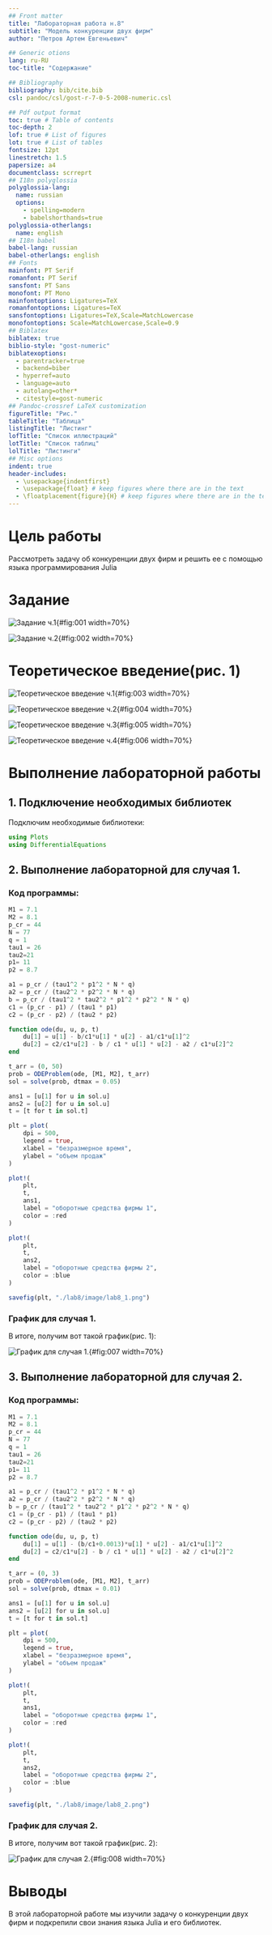 ```yaml
---
## Front matter
title: "Лабораторная работа н.8"
subtitle: "Модель конкуренции двух фирм"
author: "Петров Артем Евгеньевич"

## Generic otions
lang: ru-RU
toc-title: "Содержание"

## Bibliography
bibliography: bib/cite.bib
csl: pandoc/csl/gost-r-7-0-5-2008-numeric.csl

## Pdf output format
toc: true # Table of contents
toc-depth: 2
lof: true # List of figures
lot: true # List of tables
fontsize: 12pt
linestretch: 1.5
papersize: a4
documentclass: scrreprt
## I18n polyglossia
polyglossia-lang:
  name: russian
  options:
	- spelling=modern
	- babelshorthands=true
polyglossia-otherlangs:
  name: english
## I18n babel
babel-lang: russian
babel-otherlangs: english
## Fonts
mainfont: PT Serif
romanfont: PT Serif
sansfont: PT Sans
monofont: PT Mono
mainfontoptions: Ligatures=TeX
romanfontoptions: Ligatures=TeX
sansfontoptions: Ligatures=TeX,Scale=MatchLowercase
monofontoptions: Scale=MatchLowercase,Scale=0.9
## Biblatex
biblatex: true
biblio-style: "gost-numeric"
biblatexoptions:
  - parentracker=true
  - backend=biber
  - hyperref=auto
  - language=auto
  - autolang=other*
  - citestyle=gost-numeric
## Pandoc-crossref LaTeX customization
figureTitle: "Рис."
tableTitle: "Таблица"
listingTitle: "Листинг"
lofTitle: "Список иллюстраций"
lotTitle: "Список таблиц"
lolTitle: "Листинги"
## Misc options
indent: true
header-includes:
  - \usepackage{indentfirst}
  - \usepackage{float} # keep figures where there are in the text
  - \floatplacement{figure}{H} # keep figures where there are in the text
---
```


# Цель работы

Рассмотреть задачу об конкуренции двух фирм и решить ее с помощью языка программирования Julia

# Задание

![Задание ч.1](image/1.jpg){#fig:001 width=70%}

![Задание ч.2](image/2.jpg){#fig:002 width=70%}


# Теоретическое введение(рис. 1)

![Теоретическое введение ч.1](image/3.jpg){#fig:003 width=70%}

![Теоретическое введение ч.2](image/4.jpg){#fig:004 width=70%}

![Теоретическое введение ч.3](image/3.jpg){#fig:005 width=70%}

![Теоретическое введение ч.4](image/4.jpg){#fig:006 width=70%}

# Выполнение лабораторной работы

## 1. Подключение необходимых библиотек

Подключим необходимые библиотеки:

```Julia
using Plots
using DifferentialEquations
```

## 2. Выполнение лабораторной для случая 1.

### Код программы: 

```Julia
M1 = 7.1
M2 = 8.1
p_cr = 44
N = 77
q = 1
tau1 = 26
tau2=21
p1= 11
p2 = 8.7

a1 = p_cr / (tau1^2 * p1^2 * N * q)
a2 = p_cr / (tau2^2 * p2^2 * N * q)
b = p_cr / (tau1^2 * tau2^2 * p1^2 * p2^2 * N * q)
c1 = (p_cr - p1) / (tau1 * p1)
c2 = (p_cr - p2) / (tau2 * p2)

function ode(du, u, p, t)
    du[1] = u[1] - b/c1*u[1] * u[2] - a1/c1*u[1]^2
    du[2] = c2/c1*u[2] - b / c1 * u[1] * u[2] - a2 / c1*u[2]^2
end

t_arr = (0, 50)
prob = ODEProblem(ode, [M1, M2], t_arr)
sol = solve(prob, dtmax = 0.05)

ans1 = [u[1] for u in sol.u]
ans2 = [u[2] for u in sol.u]
t = [t for t in sol.t]

plt = plot(
    dpi = 500,
    legend = true,
    xlabel = "безразмерное время",
    ylabel = "объем продаж"
)

plot!(
    plt, 
    t,
    ans1,
    label = "оборотные средства фирмы 1",
    color = :red
)

plot!(
    plt,
    t,
    ans2,
    label = "оборотные средства фирмы 2",
    color = :blue
)

savefig(plt, "./lab8/image/lab8_1.png")

```

### График для случая 1.

В итоге, получим вот такой график(рис. 1): 

![График для случая 1.](image/lab8_1.png){#fig:007 width=70%}

## 3. Выполнение лабораторной для случая 2.

### Код программы: 

```Julia
M1 = 7.1
M2 = 8.1
p_cr = 44
N = 77
q = 1
tau1 = 26
tau2=21
p1= 11
p2 = 8.7

a1 = p_cr / (tau1^2 * p1^2 * N * q)
a2 = p_cr / (tau2^2 * p2^2 * N * q)
b = p_cr / (tau1^2 * tau2^2 * p1^2 * p2^2 * N * q)
c1 = (p_cr - p1) / (tau1 * p1)
c2 = (p_cr - p2) / (tau2 * p2)

function ode(du, u, p, t)
    du[1] = u[1] - (b/c1+0.0013)*u[1] * u[2] - a1/c1*u[1]^2
    du[2] = c2/c1*u[2] - b / c1 * u[1] * u[2] - a2 / c1*u[2]^2
end

t_arr = (0, 3)
prob = ODEProblem(ode, [M1, M2], t_arr)
sol = solve(prob, dtmax = 0.01)

ans1 = [u[1] for u in sol.u]
ans2 = [u[2] for u in sol.u]
t = [t for t in sol.t]

plt = plot(
    dpi = 500,
    legend = true,
    xlabel = "безразмерное время",
    ylabel = "объем продаж"
)

plot!(
    plt, 
    t,
    ans1,
    label = "оборотные средства фирмы 1",
    color = :red
)

plot!(
    plt,
    t,
    ans2,
    label = "оборотные средства фирмы 2",
    color = :blue
)

savefig(plt, "./lab8/image/lab8_2.png")
```

### График для случая 2.

В итоге, получим вот такой график(рис. 2): 

![График для случая 2.](image/lab8_2.png){#fig:008 width=70%}


# Выводы

В этой лабораторной работе мы изучили задачу о конкуренции двух фирм и подкрепили свои знания языка Julia и его библиотек.
